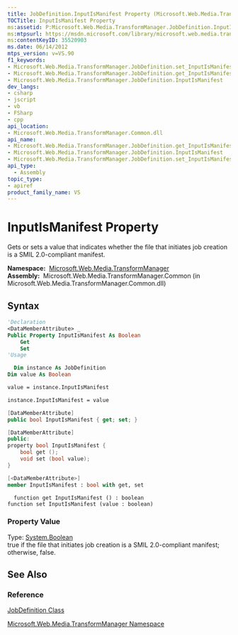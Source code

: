 ```yaml
---
title: JobDefinition.InputIsManifest Property (Microsoft.Web.Media.TransformManager)
TOCTitle: InputIsManifest Property
ms:assetid: P:Microsoft.Web.Media.TransformManager.JobDefinition.InputIsManifest
ms:mtpsurl: https://msdn.microsoft.com/library/microsoft.web.media.transformmanager.jobdefinition.inputismanifest(v=VS.90)
ms:contentKeyID: 35520903
ms.date: 06/14/2012
mtps_version: v=VS.90
f1_keywords:
- Microsoft.Web.Media.TransformManager.JobDefinition.set_InputIsManifest
- Microsoft.Web.Media.TransformManager.JobDefinition.get_InputIsManifest
- Microsoft.Web.Media.TransformManager.JobDefinition.InputIsManifest
dev_langs:
- csharp
- jscript
- vb
- FSharp
- cpp
api_location:
- Microsoft.Web.Media.TransformManager.Common.dll
api_name:
- Microsoft.Web.Media.TransformManager.JobDefinition.get_InputIsManifest
- Microsoft.Web.Media.TransformManager.JobDefinition.InputIsManifest
- Microsoft.Web.Media.TransformManager.JobDefinition.set_InputIsManifest
api_type:
  - Assembly
topic_type:
- apiref
product_family_name: VS
---
```


# InputIsManifest Property

Gets or sets a value that indicates whether the file that initiates job creation is a SMIL 2.0-compliant manifest.

**Namespace:**  [Microsoft.Web.Media.TransformManager](microsoft-web-media-transformmanager-namespace.md)  
**Assembly:**  Microsoft.Web.Media.TransformManager.Common (in Microsoft.Web.Media.TransformManager.Common.dll)

## Syntax

```vb
'Declaration
<DataMemberAttribute> _
Public Property InputIsManifest As Boolean
    Get
    Set
'Usage

  Dim instance As JobDefinition
Dim value As Boolean

value = instance.InputIsManifest

instance.InputIsManifest = value
```

```csharp
[DataMemberAttribute]
public bool InputIsManifest { get; set; }
```

```cpp
[DataMemberAttribute]
public:
property bool InputIsManifest {
    bool get ();
    void set (bool value);
}
```

``` fsharp
[<DataMemberAttribute>]
member InputIsManifest : bool with get, set
```

```jscript
  function get InputIsManifest () : boolean
function set InputIsManifest (value : boolean)
```

### Property Value

Type: [System.Boolean](https://msdn.microsoft.com/library/a28wyd50)  
true if the file that initiates job creation is a SMIL 2.0-compliant manifest; otherwise, false.  

## See Also

### Reference

[JobDefinition Class](jobdefinition-class-microsoft-web-media-transformmanager.md)

[Microsoft.Web.Media.TransformManager Namespace](microsoft-web-media-transformmanager-namespace.md)
